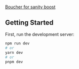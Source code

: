 
# 

[Boucher for sanity boost ](https://www.sanity.io/sonny)
## Getting Started

First, run the development server:

```bash
npm run dev
# or
yarn dev
# or
pnpm dev
```

